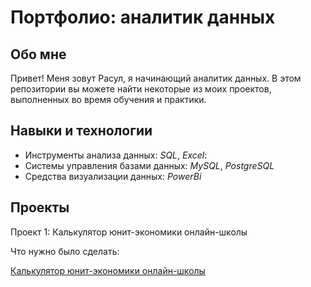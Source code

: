 # Портфолио: аналитик данных

## Обо мне ##

Привет! Меня зовут Расул, я начинающий аналитик данных. В этом репозитории вы можете найти некоторые из моих проектов, выполненных во время обучения и практики.

## Навыки и технологии

- Инструменты анализа данных: *SQL*, *Excel*:
- Системы управления базами данных: *MySQL*, *PostgreSQL*
- Средства визуализации данных: *PowerBi*


## Проекты
Проект 1: Калькулятор юнит-экономики онлайн-школы

Что нужно было сделать:

[Калькулятор юнит-экономики онлайн-школы](https://github.com/RaSul-7653/-/blob/main/%D0%9A%D0%B0%D0%BB%D1%8C%D0%BA%D1%83%D0%BB%D1%8F%D1%82%D0%BE%D1%80%20%D1%8E%D0%BD%D0%B8%D1%82-%D1%8D%D0%BA%D0%BE%D0%BD%D0%BE%D0%BC%D0%B8%D0%BA%D0%B8%20%D0%BE%D0%BD%D0%BB%D0%B0%D0%B9%D0%BD-%D1%88%D0%BA%D0%BE%D0%BB%D1%8B.md)










